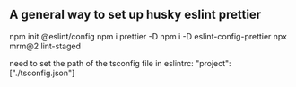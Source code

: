 ## A general way to set up husky eslint prettier

npm init @eslint/config
npm i prettier -D
npm i -D eslint-config-prettier
npx mrm@2 lint-staged

need to set the path of the tsconfig file in eslintrc: "project": ["./tsconfig.json"]